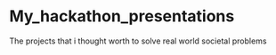 # My_hackathon_presentations
The projects that i thought worth to solve real world societal problems
